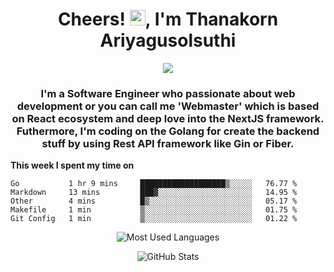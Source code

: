 <h1 align="center">Cheers! <img src="https://media.giphy.com/media/hvRJCLFzcasrR4ia7z/giphy.gif" width="25px">, I'm Thanakorn Ariyagusolsuthi</h1>

<!-- Typing SVG by DenverCoder1 - https://github.com/DenverCoder1/readme-typing-svg -->
<p align="center">
  <a href="https://github.com/DenverCoder1/readme-typing-svg"><img src="https://readme-typing-svg.herokuapp.com?color=%2331A9DF&duration=4000&width=650&lines=Full-stack+web+developer+based+on+React+Ecosystem;Implement+backend+stuff+with+Golang;Like+writing+clean%2C+composable%2C+and+maintainable+code"></a>
</p>

<h3 align="center">I'm a Software Engineer who passionate about web development or you can call me 'Webmaster' which is based on React ecosystem and deep love into the NextJS framework. Futhermore, I'm coding on the Golang for create the backend stuff by using Rest API framework like Gin or Fiber.</h3>

**This week I spent my time on**
<!--START_SECTION:waka-->
```text
Go           1 hr 9 mins     ███████████████████▒░░░░░   76.77 % 
Markdown     13 mins         ███▓░░░░░░░░░░░░░░░░░░░░░   14.95 % 
Other        4 mins          █▒░░░░░░░░░░░░░░░░░░░░░░░   05.17 % 
Makefile     1 min           ▒░░░░░░░░░░░░░░░░░░░░░░░░   01.75 % 
Git Config   1 min           ▒░░░░░░░░░░░░░░░░░░░░░░░░   01.22 % 
```
<!--END_SECTION:waka-->

<p align="center"><img src="https://github-readme-stats.vercel.app/api/top-langs/?username=thnkrn&layout=compact&hide=html&theme=tokyonight" alt="Most Used Languages" /></p>

<p align="center"><img src="https://github-readme-stats.vercel.app/api?username=thnkrn&show_icons=true&count_private=true&theme=tokyonight" alt="GitHub Stats" /></p>
